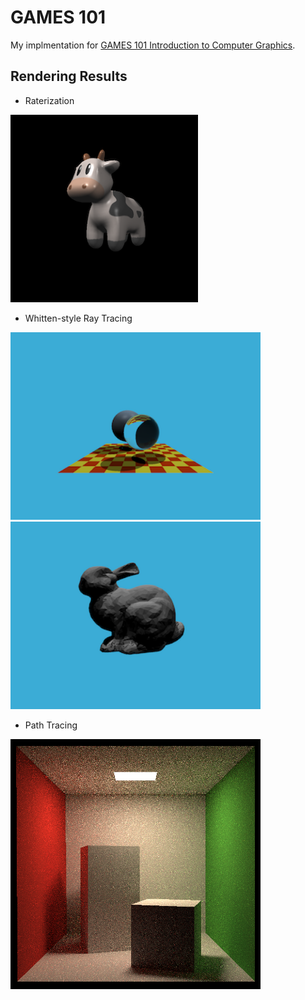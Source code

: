 # GAMES 101

My implmentation for [GAMES 101 Introduction to Computer Graphics](https://sites.cs.ucsb.edu/~lingqi/teaching/games101.html).


## Rendering Results

- Raterization

<img src="imgs/pa3.png" alt="alt text" width="300">

- Whitten-style Ray Tracing

<img src="imgs/pa5.png" alt="alt text" height="300"> <img src="imgs/pa6.png" alt="alt text" height="300">


- Path Tracing

<img src="imgs/pa7.png" alt="alt text" height="400">
